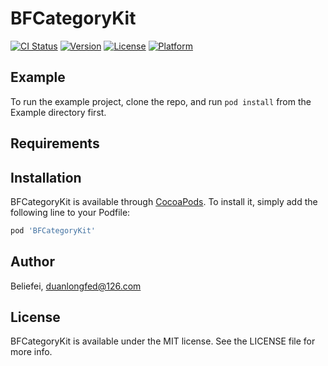 # BFCategoryKit

[![CI Status](https://img.shields.io/travis/Beliefei/BFCategoryKit.svg?style=flat)](https://travis-ci.org/Beliefei/BFCategoryKit)
[![Version](https://img.shields.io/cocoapods/v/BFCategoryKit.svg?style=flat)](https://cocoapods.org/pods/BFCategoryKit)
[![License](https://img.shields.io/cocoapods/l/BFCategoryKit.svg?style=flat)](https://cocoapods.org/pods/BFCategoryKit)
[![Platform](https://img.shields.io/cocoapods/p/BFCategoryKit.svg?style=flat)](https://cocoapods.org/pods/BFCategoryKit)

## Example

To run the example project, clone the repo, and run `pod install` from the Example directory first.

## Requirements

## Installation

BFCategoryKit is available through [CocoaPods](https://cocoapods.org). To install
it, simply add the following line to your Podfile:

```ruby
pod 'BFCategoryKit'
```

## Author

Beliefei, duanlongfed@126.com

## License

BFCategoryKit is available under the MIT license. See the LICENSE file for more info.
